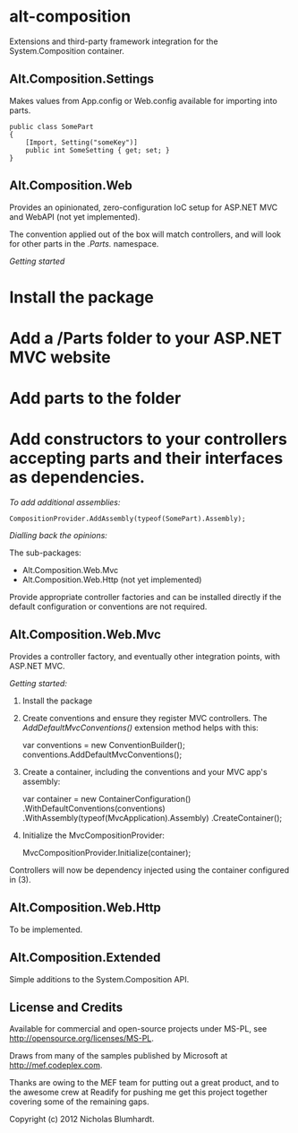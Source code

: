 alt-composition
===============

Extensions and third-party framework integration for the System.Composition container.

Alt.Composition.Settings
------------------------

Makes <appSettings> values from App.config or Web.config available for importing into parts.

    public class SomePart
	{
	    [Import, Setting("someKey")]
		public int SomeSetting { get; set; }
	}

Alt.Composition.Web
-------------------

Provides an opinionated, zero-configuration IoC setup for ASP.NET MVC and WebAPI (not yet implemented).

The convention applied out of the box will match controllers, and will look for other parts in the _*.Parts.*_ namespace.

*Getting started*

 # Install the package
 # Add a /Parts folder to your ASP.NET MVC website
 # Add parts to the folder
 # Add constructors to your controllers accepting parts and their interfaces as dependencies.

*To add additional assemblies:*

	CompositionProvider.AddAssembly(typeof(SomePart).Assembly);

*Dialling back the opinions:*

The sub-packages:

 * Alt.Composition.Web.Mvc
 * Alt.Composition.Web.Http (not yet implemented)

Provide appropriate controller factories and can be installed directly if the default configuration or conventions are not required.

Alt.Composition.Web.Mvc
-----------------------

Provides a controller factory, and eventually other integration points, with ASP.NET MVC.

*Getting started:*

1. Install the package

2. Create conventions and ensure they register MVC controllers. The _AddDefaultMvcConventions()_ extension method helps with this:


	var conventions = new ConventionBuilder();
	conventions.AddDefaultMvcConventions();


3. Create a container, including the conventions and your MVC app's assembly:


	var container = new ContainerConfiguration()
		.WithDefaultConventions(conventions)
		.WithAssembly(typeof(MvcApplication).Assembly)
		.CreateContainer();


4. Initialize the MvcCompositionProvider:


	MvcCompositionProvider.Initialize(container);


Controllers will now be dependency injected using the container configured in (3).

Alt.Composition.Web.Http
------------------------

To be implemented.

Alt.Composition.Extended
------------------------

Simple additions to the System.Composition API.

License and Credits
-------------------

Available for commercial and open-source projects under MS-PL, see http://opensource.org/licenses/MS-PL.

Draws from many of the samples published by Microsoft at http://mef.codeplex.com.

Thanks are owing to the MEF team for putting out a great product, and to the awesome crew at Readify for pushing me get this project together covering some of the remaining gaps.

Copyright (c) 2012 Nicholas Blumhardt.